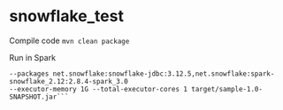 # snowflake_test

Compile code
```mvn clean package```

Run in Spark
``` spark-submit --class TestSnowflake --master spark://Kiens-iMac.local:7077 
--packages net.snowflake:snowflake-jdbc:3.12.5,net.snowflake:spark-snowflake_2.12:2.8.4-spark_3.0 
--executor-memory 1G --total-executor-cores 1 target/sample-1.0-SNAPSHOT.jar```
